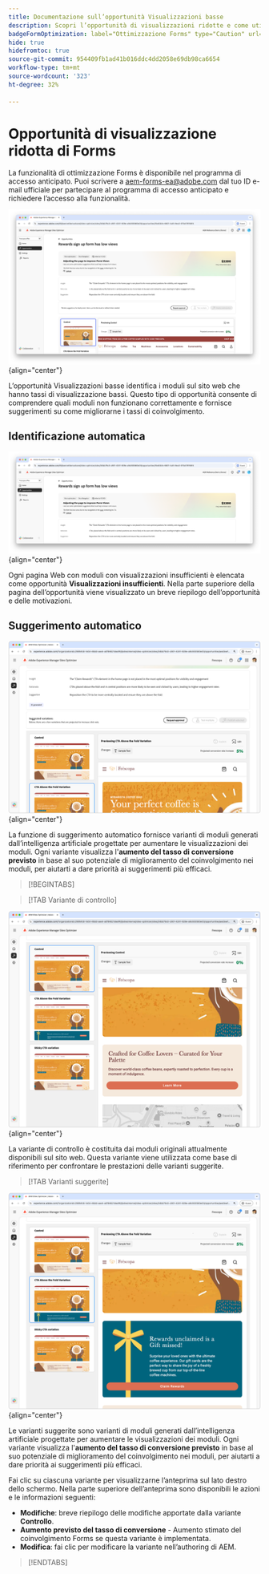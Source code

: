 ```yaml
---
title: Documentazione sull’opportunità Visualizzazioni basse
description: Scopri l’opportunità di visualizzazioni ridotte e come utilizzarla per migliorare il coinvolgimento con i moduli sul tuo sito web.
badgeFormOptimization: label="Ottimizzazione Forms" type="Caution" url="../../opportunity-types/form-optimization.md" tooltip="Ottimizzazione Forms"
hide: true
hidefromtoc: true
source-git-commit: 954409fb1ad41b016ddc4dd2058e69db98ca6654
workflow-type: tm+mt
source-wordcount: '323'
ht-degree: 32%

---
```



# Opportunità di visualizzazione ridotta di Forms

<span class="preview"> La funzionalità di ottimizzazione Forms è disponibile nel programma di accesso anticipato. Puoi scrivere a aem-forms-ea@adobe.com dal tuo ID e-mail ufficiale per partecipare al programma di accesso anticipato e richiedere l’accesso alla funzionalità. </span>

![Opportunità Visualizzazioni basse](./assets/low-views/hero.png){align="center"}

L’opportunità Visualizzazioni basse identifica i moduli sul sito web che hanno tassi di visualizzazione bassi. Questo tipo di opportunità consente di comprendere quali moduli non funzionano correttamente e fornisce suggerimenti su come migliorarne i tassi di coinvolgimento.

## Identificazione automatica

![Identificazione automatica di visualizzazioni basse](./assets/low-views/auto-identify.png){align="center"}

Ogni pagina Web con moduli con visualizzazioni insufficienti è elencata come opportunità **Visualizzazioni insufficienti**. Nella parte superiore della pagina dell’opportunità viene visualizzato un breve riepilogo dell’opportunità e delle motivazioni.

## Suggerimento automatico

![Suggerimenti automatici per visualizzazioni basse](./assets/low-views/auto-suggest.png){align="center"}

La funzione di suggerimento automatico fornisce varianti di moduli generati dall’intelligenza artificiale progettate per aumentare le visualizzazioni dei moduli. Ogni variante visualizza l&#39;**aumento del tasso di conversione previsto** in base al suo potenziale di miglioramento del coinvolgimento nei moduli, per aiutarti a dare priorità ai suggerimenti più efficaci.

>[!BEGINTABS]

>[!TAB Variante di controllo]

![Varianti di controllo](./assets/low-views/control-variation.png){align="center"}

La variante di controllo è costituita dai moduli originali attualmente disponibili sul sito web. Questa variante viene utilizzata come base di riferimento per confrontare le prestazioni delle varianti suggerite.

>[!TAB Varianti suggerite]

![Varianti suggerite](./assets/low-views/suggested-variations.png){align="center"}

Le varianti suggerite sono varianti di moduli generati dall’intelligenza artificiale progettate per aumentare le visualizzazioni dei moduli. Ogni variante visualizza l&#39;**aumento del tasso di conversione previsto** in base al suo potenziale di miglioramento del coinvolgimento nei moduli, per aiutarti a dare priorità ai suggerimenti più efficaci.

Fai clic su ciascuna variante per visualizzarne l’anteprima sul lato destro dello schermo. Nella parte superiore dell’anteprima sono disponibili le azioni e le informazioni seguenti:

* **Modifiche**: breve riepilogo delle modifiche apportate dalla variante **Controllo**.
* **Aumento previsto del tasso di conversione** - Aumento stimato del coinvolgimento Forms se questa variante è implementata.
* **Modifica**: fai clic per modificare la variante nell’authoring di AEM.

>[!ENDTABS]

<!-- 

## Auto-optimize

[!BADGE Ultimate]{type=Positive tooltip="Ultimate"}

![Auto-optimize low views](./assets/low-views/auto-optimize.png){align="center"}

Sites Optimizer Ultimate adds the ability to deploy auto-optimization for the issues found by the low views opportunity.

>[!BEGINTABS]

>[!TAB Test multiple]


>[!TAB Publish selected]

{{auto-optimize-deploy-optimization-slack}}

>[!TAB Request approval]

{{auto-optimize-request-approval}}

>[!ENDTABS]

-->

